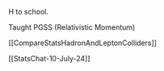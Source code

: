 
H to school. 

Taught PGSS (Relativistic Momentum)

[[CompareStatsHadronAndLeptonColliders]]


[[StatsChat-10-July-24]]
